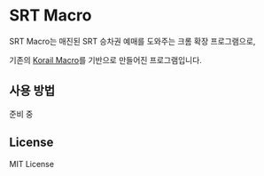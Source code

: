 # SRT Macro

SRT Macro는 매진된 SRT 승차권 예매를 도와주는 크롬 확장 프로그램으로,

기존의 [Korail Macro](https://github.com/kswchoo/korailmacro)를 기반으로 만들어진 프로그램입니다.

## 사용 방법

준비 중

## License

MIT License
